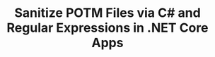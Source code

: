 ---
############################# Static ############################
layout: "auto-gen-gist"
draft: false
path: "redaction/net/regex/potm"
otherformats: CSV DOC DOCM DOCX DOT DOTM DOTX PDF POT PPS PPSM PPSX PPT PPTM PPTX RTF XLS XLSM XLSX XLT XLTM XLTX  

############################# Head ############################
head_title: "Redact POTM Documents using Regular Expressions via .NET Core"
head_description: "Redact out sensitive information using regular expression from documents of different formats"

############################# Header ############################
title: "Sanitize POTM Files via C# and Regular Expressions in .NET Core Apps"
description: "Find and remove sensitive information from Office & OpenOffice Documents, Spreadsheets & Presentations as well as POTM on Windows, Linux & macOS"

################### SubMenu/Download Button #####################
submenu:
    enable: true

############################# About ############################
about:
    enable: true
    title: "Document Text Redaction for .NET API"
    content: |
        A single format-independent interface for sanitization of sensitive and classified information from the PDF, Word, Excel, PowerPoint documents and images, including the ability to change metadata and remove comments. With GroupDocs.Redaction for .NET tool you can redact out the classified information and save redacted document in PDF, transforming all pages into raster images or keep the document in its original format for further editing.

############################# Steps ############################
steps:
    enable: true
    title_left: "Redact Text from POTM using Regular Expressions via C#"
    content_left: |
        [GroupDocs.Redaction](/redaction/net/) allows .NET developers to use full strength of regular expressions to redact POTM file with a few easy steps.

        *   Create an instance of [Redactor](https://apireference.groupdocs.com/redaction/net/groupdocs.redaction/redactor) class & load POTM file
        *   Create an instance of [RegexRedaction](https://apireference.groupdocs.com/redaction/net/groupdocs.redaction.redactions/regexredaction) class to find and replace the text
        *   Call [Redactor.Apply](https://apireference.groupdocs.com/redaction/net/groupdocs.redaction/redactor/methods/apply/index) method with object of RegexRedaction
        
    title_right: "Get Started with Redaction API"
    content_right: |
        Install from command line as ```nuget install GroupDocs.Redaction``` or via Package Manager Console of Visual Studio with ```Install-Package GroupDocs.Redaction```. 
        Alternatively, get the offline MSI installer or DLLs in a ZIP file from [downloads](https://downloads.groupdocs.com/redaction/net), and reference it in your project manually.  
        
    code: |
        ```cs
        using (Redactor redactor = new Redactor(@"sample.potm"))
        {
        	redactor.Apply(new RegexRedaction("\\d{2}\\s*\\d{2}[^\\d]*\\d{6}", new ReplacementOptions(System.Drawing.Color.Blue)));
        	redactor.Save();
        }
        ```

############################# Demos ############################
demos:
    enable: true
############################# About Formats ############################
about_formats:
    enable: true
############################# More Formats ############################
more_formats:
    enable: true

############################# Back to top ###############################
back_to_top:
    enable: true
---